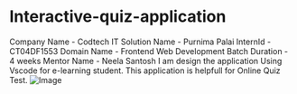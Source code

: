# Interactive-quiz-application
Company Name - Codtech IT Solution
Name - Purnima Palai
InternId - CT04DF1553
Domain Name - Frontend Web Development
Batch Duration - 4 weeks
Mentor Name - Neela Santosh
I am design the application Using Vscode for e-learning student. This application is helpfull for Online Quiz Test. 
![Image](https://github.com/user-attachments/assets/3a3001df-6034-4ed2-9a2a-ec266c50387b)
